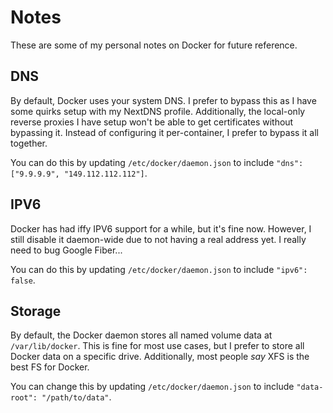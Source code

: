 # Notes

These are some of my personal notes on Docker for future reference.

## DNS

By default, Docker uses your system DNS. I prefer to bypass this as I have some quirks setup with my NextDNS profile.
Additionally, the local-only reverse proxies I have setup won't be able to get certificates without bypassing it.
Instead of configuring it per-container, I prefer to bypass it all together.

You can do this by updating `/etc/docker/daemon.json` to include `"dns": ["9.9.9.9", "149.112.112.112"]`.

## IPV6

Docker has had iffy IPV6 support for a while, but it's fine now.
However, I still disable it daemon-wide due to not having a real address yet. I really need to bug Google Fiber...

You can do this by updating `/etc/docker/daemon.json` to include `"ipv6": false`.

## Storage

By default, the Docker daemon stores all named volume data at `/var/lib/docker`.
This is fine for most use cases, but I prefer to store all Docker data on a specific drive.
Additionally, most people _say_ XFS is the best FS for Docker.

You can change this by updating `/etc/docker/daemon.json` to include `"data-root": "/path/to/data"`.
